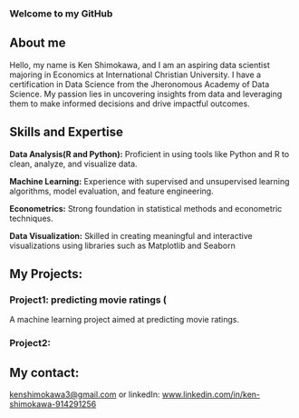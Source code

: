 ### Welcome to my GitHub

## About me
Hello, my name is Ken Shimokawa, and I am an aspiring data scientist majoring in Economics at International Christian University. I have a certification in Data Science from the Jheronomous Academy of Data Science. My passion lies in uncovering insights from data and leveraging them to make informed decisions and drive impactful outcomes.

## Skills and Expertise

**Data Analysis(R and Python):** Proficient in using tools like Python and R to clean, analyze, and visualize data.

**Machine Learning:** Experience with supervised and unsupervised learning algorithms, model evaluation, and feature engineering.

**Econometrics:** Strong foundation in statistical methods and econometric techniques.

**Data Visualization:** Skilled in creating meaningful and interactive visualizations using libraries such as Matplotlib and Seaborn

## My Projects:

### Project1: predicting movie ratings (
A machine learning project aimed at predicting movie ratings.

### Project2: 


## My contact:
kenshimokawa3@gmail.com or linkedIn: www.linkedin.com/in/ken-shimokawa-914291256
<!--
**kenshimoakwa/kenshimoakwa** is a ✨ _special_ ✨ repository because its `README.md` (this file) appears on your GitHub profile.

Here are some ideas to get you started:

- 🔭 I’m currently working on ...
- 🌱 I’m currently learning ...
- 👯 I’m looking to collaborate on ...
- 🤔 I’m looking for help with ...
- 💬 Ask me about ...
- 📫 How to reach me: ...
- 😄 Pronouns: ...
- ⚡ Fun fact: ...
-->
